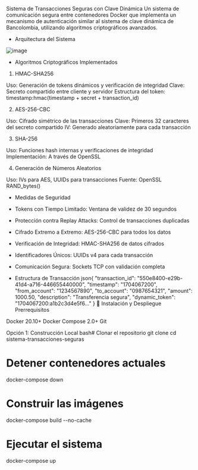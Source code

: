 Sistema de Transacciones Seguras con Clave Dinámica
Un sistema de comunicación segura entre contenedores Docker que implementa un mecanismo de autenticación similar al sistema de clave dinámica de Bancolombia, utilizando algoritmos criptográficos avanzados.
* Arquitectura del Sistema
  
![image](https://github.com/user-attachments/assets/913a75a1-8f9a-4df3-9f88-8b775a6aa47b)

* Algoritmos Criptográficos Implementados
1. HMAC-SHA256

Uso: Generación de tokens dinámicos y verificación de integridad
Clave: Secreto compartido entre cliente y servidor
Estructura del token: timestamp:hmac(timestamp + secret + transaction_id)

2. AES-256-CBC

Uso: Cifrado simétrico de las transacciones
Clave: Primeros 32 caracteres del secreto compartido
IV: Generado aleatoriamente para cada transacción

3. SHA-256

Uso: Funciones hash internas y verificaciones de integridad
Implementación: A través de OpenSSL

4. Generación de Números Aleatorios

Uso: IVs para AES, UUIDs para transacciones
Fuente: OpenSSL RAND_bytes()

* Medidas de Seguridad

* Tokens con Tiempo Limitado: Ventana de validez de 30 segundos
* Protección contra Replay Attacks: Control de transacciones duplicadas
* Cifrado Extremo a Extremo: AES-256-CBC para todos los datos
* Verificación de Integridad: HMAC-SHA256 de datos cifrados
* Identificadores Únicos: UUIDs v4 para cada transacción
* Comunicación Segura: Sockets TCP con validación completa

* Estructura de Transacción
json{
  "transaction_id": "550e8400-e29b-41d4-a716-446655440000",
  "timestamp": "1704067200",
  "from_account": "1234567890",
  "to_account": "0987654321",
  "amount": 1000.50,
  "description": "Transferencia segura",
  "dynamic_token": "1704067200:a1b2c3d4e5f6..."
}
🚀 Instalación y Despliegue
Prerrequisitos

Docker 20.10+
Docker Compose 2.0+
Git

Opción 1: Construcción Local
bash# Clonar el repositorio
git clone <url-del-repositorio>
cd sistema-transacciones-seguras

# Detener contenedores actuales
docker-compose down

# Construir las imágenes
docker-compose build --no-cache

# Ejecutar el sistema
docker-compose up
